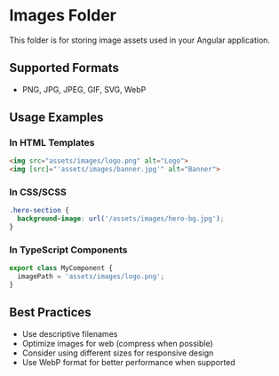 # Images Folder

This folder is for storing image assets used in your Angular application.

## Supported Formats
- PNG, JPG, JPEG, GIF, SVG, WebP

## Usage Examples

### In HTML Templates
```html
<img src="assets/images/logo.png" alt="Logo">
<img [src]="'assets/images/banner.jpg'" alt="Banner">
```

### In CSS/SCSS
```scss
.hero-section {
  background-image: url('/assets/images/hero-bg.jpg');
}
```

### In TypeScript Components
```typescript
export class MyComponent {
  imagePath = 'assets/images/logo.png';
}
```

## Best Practices
- Use descriptive filenames
- Optimize images for web (compress when possible)
- Consider using different sizes for responsive design
- Use WebP format for better performance when supported
